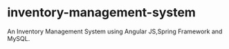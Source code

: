 # inventory-management-system
An Inventory Management System using Angular JS,Spring Framework and MySQL.
